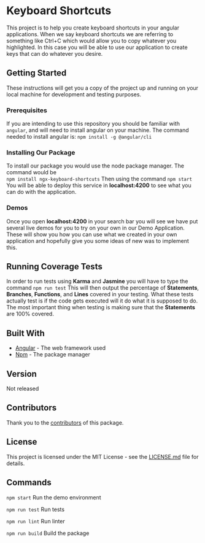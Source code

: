 
# Keyboard Shortcuts

This project is to help you create keyboard shortcuts in your angular applications. When we say keyboard shortcuts we are referring to something like Ctrl+C which would allow you to copy whatever you highlighted. 
In this case you will be able to use our application to create keys that can do whatever you desire. 

## Getting Started 
These instructions will get you a copy of the project up and running on your local machine for development and testing purposes.

### Prerequisites

If you are intending to use this repository you should be familiar with ``angular``, and will need to install angular on your machine. The command needed to install angular is:
``npm install -g @angular/cli`` 

### Installing Our Package 
To install our package you would use the node package manager.
The command would be  
``npm install ngx-keyboard-shortcuts``
Then using the command 
``npm start`` 
You will be able to deploy this service in **localhost:4200** to see what you can do with the application. 


### Demos
Once you open **localhost:4200** in your search bar you will see we have put several live demos for you to try on your own in our Demo Application. 
These will show you how you can use what we created in your own application and hopefully give you some ideas of new was to implement this. 

## Running Coverage Tests
In order to run tests using **Karma** and **Jasmine** you will have to type the command 
``npm run test``
This will then output the percentage of **Statements**, **Branches**, **Functions**, and **Lines** covered in your testing. 
What these tests actually test is if the code gets executed will it do what it is supposed to do. The most important thing when testing is making sure that the **Statements** are 100% covered. 

## Built With 
* [Angular](https://angular.io/) - The web framework used 
* [Npm](https://www.npmjs.com/get-npm) - The package manager

## Version
Not released 

## Contributors

Thank you to the [contributors](https://github.com/milestechnologies/ngx-keyboard-shortcuts/graphs/contributors) of this package. 

## License

This project is licensed under the MIT License - see the  [LICENSE.md](https://github.com/milestechnologies/ngx-keyboard-shortcuts/blob/develop/LICENSE)  file for details.

## Commands
`npm start` Run the demo environment

`npm run test` Run tests

`npm run lint` Run linter

`npm run build` Build the package
